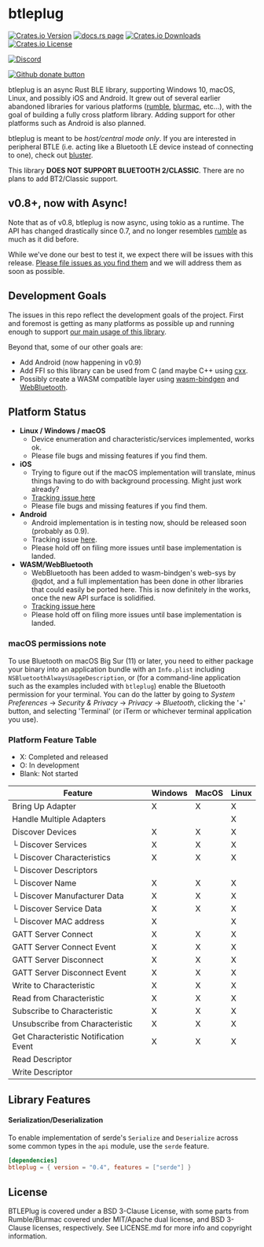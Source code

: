 # btleplug

[![Crates.io Version](https://img.shields.io/crates/v/btleplug)](https://crates.io/crates/btleplug)
[![docs.rs page](https://docs.rs/btleplug/badge.svg)](https://docs.rs/btleplug)
[![Crates.io Downloads](https://img.shields.io/crates/d/btleplug)](https://crates.io/crates/btleplug)
[![Crates.io License](https://img.shields.io/crates/l/btleplug)](https://crates.io/crates/btleplug)

[![Discord](https://img.shields.io/discord/738080600032018443.svg?logo=discord)](https://discord.gg/QGhMFzR)

[![Github donate button](https://img.shields.io/badge/github-donate-ff69b4.svg)](https://www.github.com/sponsors/qdot)

btleplug is an async Rust BLE library, supporting Windows 10, macOS, Linux, and possibly iOS and
Android. It grew out of several earlier abandoned libraries for various platforms
([rumble](https://github.com/mwylde/rumble), [blurmac](https://github.com/servo/devices), etc...),
with the goal of building a fully cross platform library. Adding support for other platforms such as
Android is also planned.

btleplug is meant to be _host/central mode only_. If you are interested in peripheral BTLE (i.e.
acting like a Bluetooth LE device instead of connecting to one), check out
[bluster](https://github.com/dfrankland/bluster/tree/master/src).

This library **DOES NOT SUPPORT BLUETOOTH 2/CLASSIC**. There are no plans to add BT2/Classic
support.

## v0.8+, now with Async!

Note that as of v0.8, btleplug is now async, using tokio as a runtime. The API has changed
drastically since 0.7, and no longer resembles [rumble](https://github.com/mwylde/rumble) as much as
it did before.

While we've done our best to test it, we expect there will be issues with this release. [Please file issues as you find them](https://github.com/deviceplug/btleplug/issues/) and we will address them as soon as possible.

## Development Goals

The issues in this repo reflect the development goals of the project. First and foremost is getting
as many platforms as possible up and running enough to support [our main usage of this
library](https://github.com/buttplugio/buttplug-rs).

Beyond that, some of our other goals are:

- Add Android (now happening in v0.9)
- Add FFI so this library can be used from C (and maybe C++ using
  [cxx](https://github.com/dtolnay/cxx).
- Possibly create a WASM compatible layer using
  [wasm-bindgen](https://github.com/rustwasm/wasm-bindgen) and
  [WebBluetooth](https://webbluetoothcg.github.io/web-bluetooth/).

## Platform Status

- **Linux / Windows / macOS**
  - Device enumeration and characteristic/services implemented, works
    ok.
  - Please file bugs and missing features if you find them.
- **iOS**
  - Trying to figure out if the macOS implementation will translate,
    minus things having to do with background processing. Might just
    work already?
  - [Tracking issue here](https://github.com/deviceplug/btleplug/issues/12)
  - Please file bugs and missing features if you find them.
- **Android**
  - Android implementation is in testing now, should be released soon (probably as 0.9).
  - Tracking issue
    [here](https://github.com/deviceplug/btleplug/issues/8).
  - Please hold off on filing more issues until base implementation is
    landed.
- **WASM/WebBluetooth**
  - WebBluetooth has been added to wasm-bindgen's web-sys by @qdot, and a full
    implementation has been done in other libraries that could easily be ported
    here. This is now definitely in the works, once the new API surface is
    solidified.
  - [Tracking issue here](https://github.com/deviceplug/btleplug/issues/13)
  - Please hold off on filing more issues until base implementation is
    landed.

### macOS permissions note

To use Bluetooth on macOS Big Sur (11) or later, you need to either package your
binary into an application bundle with an `Info.plist` including
`NSBluetoothAlwaysUsageDescription`, or (for a command-line application such as
the examples included with `btleplug`) enable the Bluetooth permission for your
terminal. You can do the latter by going to _System Preferences_ → _Security &
Privacy_ → _Privacy_ → _Bluetooth_, clicking the '+' button, and selecting
'Terminal' (or iTerm or whichever terminal application you use).

### Platform Feature Table

- X: Completed and released
- O: In development
- Blank: Not started

| Feature                               | Windows | MacOS | Linux |
| ------------------------------------- | ------- | ----- | ----- |
| Bring Up Adapter                      | X       | X     | X     |
| Handle Multiple Adapters              |         |       | X     |
| Discover Devices                      | X       | X     | X     |
| └ Discover Services                   | X       | X     | X     |
| └ Discover Characteristics            | X       | X     | X     |
| └ Discover Descriptors                |         |       |       |
| └ Discover Name                       | X       | X     | X     |
| └ Discover Manufacturer Data          | X       | X     | X     |
| └ Discover Service Data               | X       | X     | X     |
| └ Discover MAC address                | X       |       | X     |
| GATT Server Connect                   | X       | X     | X     |
| GATT Server Connect Event             | X       | X     | X     |
| GATT Server Disconnect                | X       | X     | X     |
| GATT Server Disconnect Event          | X       | X     | X     |
| Write to Characteristic               | X       | X     | X     |
| Read from Characteristic              | X       | X     | X     |
| Subscribe to Characteristic           | X       | X     | X     |
| Unsubscribe from Characteristic       | X       | X     | X     |
| Get Characteristic Notification Event | X       | X     | X     |
| Read Descriptor                       |         |       |       |
| Write Descriptor                      |         |       |       |

## Library Features

#### Serialization/Deserialization

To enable implementation of serde's `Serialize` and `Deserialize` across some common types in the `api` module, use the `serde` feature.

```toml
[dependencies]
btleplug = { version = "0.4", features = ["serde"] }
```

## License

BTLEPlug is covered under a BSD 3-Clause License, with some parts from
Rumble/Blurmac covered under MIT/Apache dual license, and BSD 3-Clause
licenses, respectively. See LICENSE.md for more info and copyright
information.
